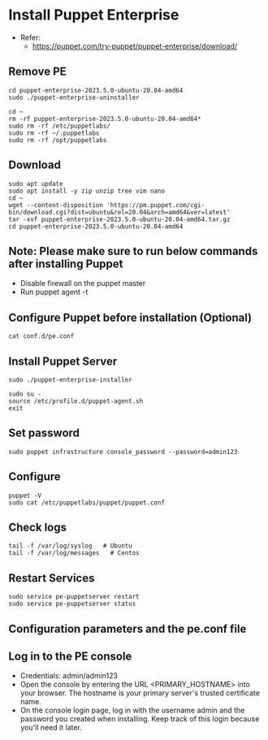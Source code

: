 # Install Puppet Enterprise

- Refer:
  - https://puppet.com/try-puppet/puppet-enterprise/download/

## Remove PE
```
cd puppet-enterprise-2023.5.0-ubuntu-20.04-amd64
sudo ./puppet-enterprise-uninstaller
```

```
cd ~
rm -rf puppet-enterprise-2023.5.0-ubuntu-20.04-amd64*
sudo rm -rf /etc/puppetlabs/
sudo rm -rf ~/.puppetlabs
sudo rm -rf /opt/puppetlabs
```

## Download
```
sudo apt update
sudo apt install -y zip unzip tree vim nano
cd ~
wget --content-disposition 'https://pm.puppet.com/cgi-bin/download.cgi?dist=ubuntu&rel=20.04&arch=amd64&ver=latest'
tar -xvf puppet-enterprise-2023.5.0-ubuntu-20.04-amd64.tar.gz
cd puppet-enterprise-2023.5.0-ubuntu-20.04-amd64
```

## Note: Please make sure to run below commands after installing Puppet
  - Disable firewall on the puppet master
  - Run puppet agent -t

## Configure Puppet before installation (Optional)
```
cat conf.d/pe.conf
```

## Install Puppet Server
```
sudo ./puppet-enterprise-installer
```

```
sudo su -
source /etc/profile.d/puppet-agent.sh
exit
```

## Set password
```
sudo puppet infrastructure console_password --password=admin123
```

## Configure
```
puppet -V
sudo cat /etc/puppetlabs/puppet/puppet.conf
```

## Check logs
```
tail -f /var/log/syslog   # Ubuntu
tail -f /var/log/messages   # Centos
```

## Restart Services
```
sudo service pe-puppetserver restart
sudo service pe-puppetserver status
```

## Configuration parameters and the pe.conf file

## Log in to the PE console
- Credentials: admin/admin123
- Open the console by entering the URL <PRIMARY_HOSTNAME> into your browser. The hostname is your primary server's trusted certificate name.
- On the console login page, log in with the username admin and the password you created when installing. Keep track of this login because you'll need it later.
